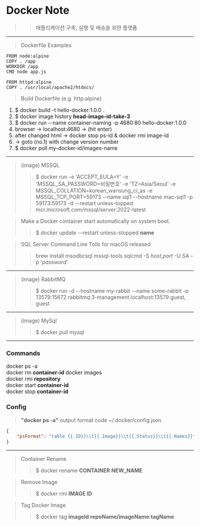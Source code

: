 # Docker Note

>> 애플리케이션 구축, 실행 및 배송을 위한 플랫폼
---
> Dockerfile Examples

```docker
FROM node:alpine
COPY . /app
WORKDIR /app
CMD node app.js
```

```docker
FROM httpd:alpine
COPY . /usr/local/apache2/htdocs/
```

> Build Dockerfile (e.g. http:alpine)  
1. $ docker build -t hello-docker:1.0.0 .  
2. $ docker image history **head-image-id-take-3**  
3. $ docker run --name container-naming -p 4680:80 hello-docker:1.0.0  
4. browser -> localhost:4680 -> (hit enter)  
5. after changed html -> docker stop ps-id & docker rmi image-id  
6. -> goto (no.1) with change version number  
7. $ docker pull my-docker-id/images-name  
---
> (image) MSSQL  
>> $ docker run -e 'ACCEPT_EULA=Y' -e 'MSSQL_SA_PASSWORD=비밀번호' -e 'TZ=Asia/Seoul' -e MSSQL_COLLATION=korean_wansung_ci_as -e MSSQL_TCP_PORT=59173 --name sql1 --hostname mac-sql1 -p 59173:59173 -d --restart unless-topped mcr.microsoft.com/mssql/server:2022-latest

> Make a Docker container start automatically on system boot.
>> $ docker update --restart unless-stopped **name**

> SQL Server Command Line Tolls for macOS released
>> brew install msodbcsql mssql-tools
>> sqlcmd -S _host,port_ -U SA -p '_password_'
---
> (image) RabbitMQ
>> $ docker run -d --hostname my-rabbit --name some-rabbit -p 13579:15672 rabbitmq:3-management
>> localhost:13579
>> guest, guest
---
> (image) MySql
>> $ docker pull mysql
>> 
---
### Commands
docker ps -a  
docker rm **container-id**
docker images  
docker rmi **repository**  
docker start **container-id**  
docker stop **container-id**  

### Config
> **"docker ps -a"** output format
> code ~/.docker/config.json  
```json
{
    "psFormat": "table {{.ID}}\\t{{.Image}}\\t{{.Status}}\\t{{.Names}}"
}
```
---
> Container Rename
>> $ docker rename **CONTAINER** **NEW_NAME**

> Remove Image
>> $ docker rmi **IMAGE ID**

> Tag Docker Image
>> $ docker tag __imageId__ __repoName/imageName:tagName__



